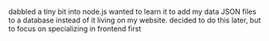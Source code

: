 dabbled a tiny bit into node.js
wanted to learn it to add my data JSON files to a database instead of it living on my website.
decided to do this later, but to focus on specializing in frontend first
